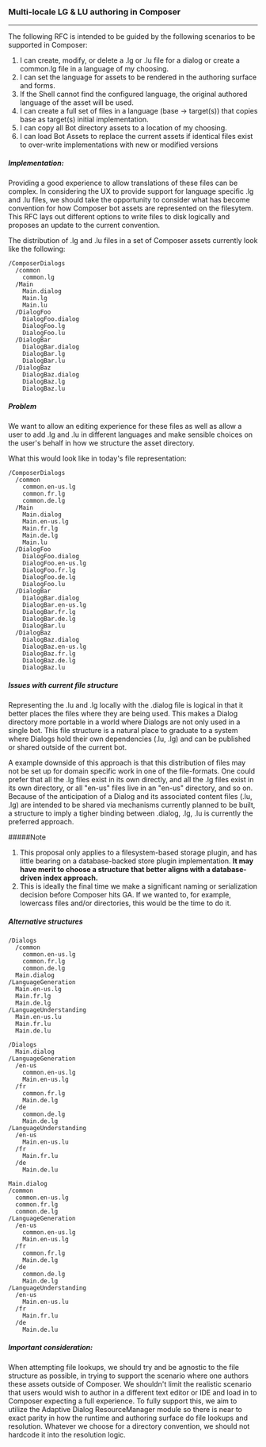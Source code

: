 ### Multi-locale LG & LU authoring in Composer

---

The following RFC is intended to be guided by the following scenarios to be supported in Composer:

1. I can create, modify, or delete a .lg or .lu file for a dialog or create a common.lg file in a language of my choosing.
2. I can set the language for assets to be rendered in the authoring surface and forms.
3. If the Shell cannot find the configured language, the original authored language of the asset will be used.
4. I can create a full set of files in a language (base -> target(s)) that copies base as target(s) initial implementation.
5. I can copy all Bot directory assets to a location of my choosing.
6. I can load Bot Assets to replace the current assets if identical files exist to over-write implementations with new or modified versions

##### Implementation:

Providing a good experience to allow translations of these files can be complex. In considering the UX to provide support for language specific .lg and .lu files, we should take the opportunity to consider what has become convention for how Composer bot assets are represented on the filesytem. This RFC lays out different options to write files to disk logically and proposes an update to the current convention.

The distribution of .lg and .lu files in a set of Composer assets currently look like the following:

```
/ComposerDialogs
  /common
    common.lg
  /Main
    Main.dialog
    Main.lg
    Main.lu
  /DialogFoo
    DialogFoo.dialog
    DialogFoo.lg
    DialogFoo.lu
  /DialogBar
    DialogBar.dialog
    DialogBar.lg
    DialogBar.lu
  /DialogBaz
    DialogBaz.dialog
    DialogBaz.lg
    DialogBaz.lu
```

##### Problem

We want to allow an editing experience for these files as well as allow a user to add .lg and .lu in different languages and make sensible choices on the user's behalf in how we structure the asset directory.

What this would look like in today's file representation:

```
/ComposerDialogs
  /common
    common.en-us.lg
    common.fr.lg
    common.de.lg
  /Main
    Main.dialog
    Main.en-us.lg
    Main.fr.lg
    Main.de.lg
    Main.lu
  /DialogFoo
    DialogFoo.dialog
    DialogFoo.en-us.lg
    DialogFoo.fr.lg
    DialogFoo.de.lg
    DialogFoo.lu
  /DialogBar
    DialogBar.dialog
    DialogBar.en-us.lg
    DialogBar.fr.lg
    DialogBar.de.lg
    DialogBar.lu
  /DialogBaz
    DialogBaz.dialog
    DialogBaz.en-us.lg
    DialogBaz.fr.lg
    DialogBaz.de.lg
    DialogBaz.lu
```

##### Issues with current file structure

Representing the .lu and .lg locally with the .dialog file is logical in that it better places the files where they are being used. This makes a Dialog directory more portable in a world where Dialogs are not only used in a single bot. This file structure is a natural place to graduate to a system where Dialogs hold their own dependencies (.lu, .lg) and can be published or shared outside of the current bot.

A example downside of this approach is that this distribution of files may not be set up for domain specific work in one of the file-formats. One could prefer that all the .lg files exist in its own directly, and all the .lg files exist in its own directory, or all "en-us" files live in an "en-us" directory, and so on. Because of the anticipation of a Dialog and its associated content files (.lu, .lg) are intended to be shared via mechanisms currently planned to be built, a structure to imply a tigher binding between .dialog, .lg, .lu is currently the preferred approach.

#####Note

1. This proposal only applies to a filesystem-based storage plugin, and has little bearing on a database-backed store plugin implementation. **It may have merit to choose a structure that better aligns with a database-driven index approach.**
2. This is ideally the final time we make a significant naming or serialization decision before Composer hits GA. If we wanted to, for example, lowercass files and/or directories, this would be the time to do it.

##### Alternative structures

```
/Dialogs
  /common
    common.en-us.lg
    common.fr.lg
    common.de.lg
  Main.dialog
/LanguageGeneration
  Main.en-us.lg
  Main.fr.lg
  Main.de.lg
/LanguageUnderstanding
  Main.en-us.lu
  Main.fr.lu
  Main.de.lu
```

```
/Dialogs
  Main.dialog
/LanguageGeneration
  /en-us
    common.en-us.lg
    Main.en-us.lg
  /fr
    common.fr.lg
    Main.de.lg
  /de
    common.de.lg
    Main.de.lg
/LanguageUnderstanding
  /en-us
    Main.en-us.lu
  /fr
    Main.fr.lu
  /de
    Main.de.lu
```

```
Main.dialog
/common
  common.en-us.lg
  common.fr.lg
  common.de.lg
/LanguageGeneration
  /en-us
    common.en-us.lg
    Main.en-us.lg
  /fr
    common.fr.lg
    Main.de.lg
  /de
    common.de.lg
    Main.de.lg
/LanguageUnderstanding
  /en-us
    Main.en-us.lu
  /fr
    Main.fr.lu
  /de
    Main.de.lu
```

##### Important consideration:

When attempting file lookups, we should try and be agnostic to the file structure as possible, in trying to support the scenario where one authors these assets outside of Composer. We shouldn't limit the realistic scenario that users would wish to author in a different text editor or IDE and load in to Composer expecting a full experience. To fully support this, we aim to utilize the Adaptive Dialog ResourceManager module so there is near to exact parity in how the runtime and authoring surface do file lookups and resolution. Whatever we choose for a directory convention, we should not hardcode it into the resolution logic.
